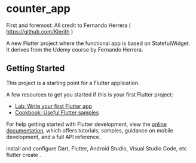 # counter_app

First and foremost: All credit to Fernando Herrera ( https://github.com/Klerith )

A new Flutter project where the functional app is based on StatefulWidget.
It derives from the Udemy course by Fernando Herrera.

## Getting Started

This project is a starting point for a Flutter application.

A few resources to get you started if this is your first Flutter project:

- [Lab: Write your first Flutter app](https://docs.flutter.dev/get-started/codelab)
- [Cookbook: Useful Flutter samples](https://docs.flutter.dev/cookbook)

For help getting started with Flutter development, view the
[online documentation](https://docs.flutter.dev/), which offers tutorials,
samples, guidance on mobile development, and a full API reference.

install and configure Dart, Flutter, Android Studio, Visual Studio Code, etc
flutter create .

